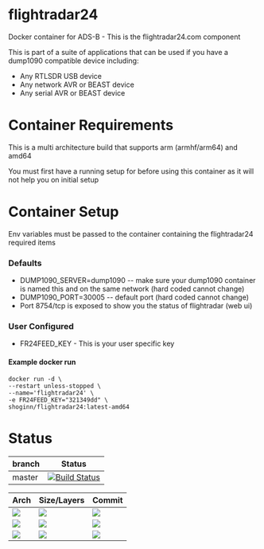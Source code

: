 # flightradar24
Docker container for ADS-B - This is the flightradar24.com component

This is part of a suite of applications that can be used if you have a dump1090 compatible device including:
* Any RTLSDR USB device
* Any network AVR or BEAST device
* Any serial AVR or BEAST device

# Container Requirements

This is a multi architecture build that supports arm (armhf/arm64) and amd64

You must first have a running setup for before using this container as it will not help you on initial setup

# Container Setup

Env variables must be passed to the container containing the flightradar24 required items

### Defaults
* DUMP1090_SERVER=dump1090 -- make sure your dump1090 container is named this and on the same network (hard coded cannot change)
* DUMP1090_PORT=30005 -- default port (hard coded cannot change)
* Port 8754/tcp is exposed to show you the status of flightradar (web ui)


### User Configured
* FR24FEED_KEY - This is your user specific key

#### Example docker run

```
docker run -d \
--restart unless-stopped \
--name='flightradar24' \
-e FR24FEED_KEY="321349dd" \
shoginn/flightradar24:latest-amd64

```
# Status
| branch | Status |
|--------|--------|
| master | [![Build Status](https://travis-ci.org/ShoGinn/flightradar24.svg?branch=master)](https://travis-ci.org/ShoGinn/flightradar24) |

| Arch | Size/Layers | Commit |
|------|-------------|--------|
[![](https://images.microbadger.com/badges/version/shoginn/flightradar24:latest-arm.svg)](https://microbadger.com/images/shoginn/flightradar24:latest-arm "Get your own version badge on microbadger.com") | [![](https://images.microbadger.com/badges/image/shoginn/flightradar24:latest-arm.svg)](https://microbadger.com/images/shoginn/flightradar24:latest-arm "Get your own image badge on microbadger.com") | [![](https://images.microbadger.com/badges/commit/shoginn/flightradar24:latest-arm.svg)](https://microbadger.com/images/shoginn/flightradar24:latest-arm "Get your own commit badge on microbadger.com")
[![](https://images.microbadger.com/badges/version/shoginn/flightradar24:latest-arm64.svg)](https://microbadger.com/images/shoginn/flightradar24:latest-arm64 "Get your own version badge on microbadger.com") | [![](https://images.microbadger.com/badges/image/shoginn/flightradar24:latest-arm64.svg)](https://microbadger.com/images/shoginn/flightradar24:latest-arm64 "Get your own image badge on microbadger.com") | [![](https://images.microbadger.com/badges/commit/shoginn/flightradar24:latest-arm64.svg)](https://microbadger.com/images/shoginn/flightradar24:latest-arm64 "Get your own commit badge on microbadger.com")
[![](https://images.microbadger.com/badges/version/shoginn/flightradar24:latest-amd64.svg)](https://microbadger.com/images/shoginn/flightradar24:latest-amd64 "Get your own version badge on microbadger.com") | [![](https://images.microbadger.com/badges/image/shoginn/flightradar24:latest-amd64.svg)](https://microbadger.com/images/shoginn/flightradar24:latest-amd64 "Get your own image badge on microbadger.com") | [![](https://images.microbadger.com/badges/commit/shoginn/flightradar24:latest-amd64.svg)](https://microbadger.com/images/shoginn/flightradar24:latest-amd64 "Get your own commit badge on microbadger.com")

